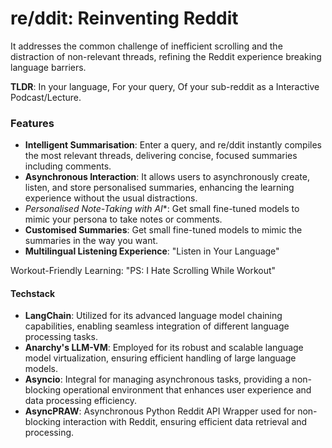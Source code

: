 # re/ddit: Reinventing Reddit
It addresses the common challenge of inefficient scrolling and the distraction of non-relevant threads, refining the Reddit experience breaking language barriers.

**TLDR**: In your language, For your query, Of your sub-reddit as a Interactive Podcast/Lecture.

### Features
- **Intelligent Summarisation**: Enter a query, and re/ddit instantly compiles the most relevant threads, delivering concise, focused summaries including comments.
-  **Asynchronous Interaction**: It allows users to asynchronously create, listen, and store personalised summaries, enhancing the learning experience without the usual distractions.
-  *Personalised Note-Taking with AI**: Get small fine-tuned models to mimic your persona to take notes or comments.
-  **Customised Summaries**: Get small fine-tuned models to mimic the summaries in the way you want.
-  **Multilingual Listening Experience**: "Listen in Your Language"

Workout-Friendly Learning: "PS: I Hate Scrolling While Workout" 


#### Techstack
- **LangChain**: Utilized for its advanced language model chaining capabilities, enabling seamless integration of different language processing tasks.
- **Anarchy's LLM-VM**: Employed for its robust and scalable language model virtualization, ensuring efficient handling of large language models.
- **Asyncio**: Integral for managing asynchronous tasks, providing a non-blocking operational environment that enhances user experience and data processing efficiency.
- **AsyncPRAW**: Asynchronous Python Reddit API Wrapper used for non-blocking interaction with Reddit, ensuring efficient data retrieval and processing.


